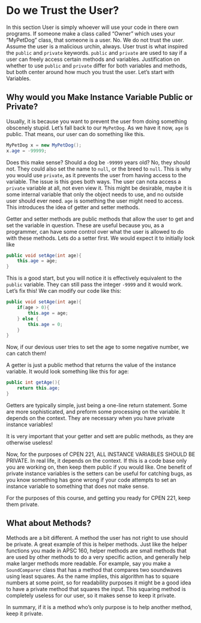 # Do we Trust the User?

In this section User is simply whoever will use your code in there own programs. If someone make a class called “Owner” which uses your “MyPetDog” class, that someone is a user.
No. We do not trust the user. Assume the user is a malicious urchin, always. User trust is what inspired the `public` and `private` keywords. `public` and `private` are used to say if a user can freely access certain methods and variables.
Justification on whether to use `public` and `private` differ for both variables and methods, but both center around how much you trust the user. Let’s start with Variables.

## Why would you Make Instance Variable Public or Private?

Usually, it is because you want to prevent the user from doing something obscenely stupid. Let’s fall back to our `MyPetDog`. As we have it now, `age` is public. That means, our user can do something like this.
```java
MyPetDog x = new MyPetDog();
x.age = -99999;
```
Does this make sense? Should a dog be `-99999` years old? No, they should not. They could also set the name to `null`, or the breed to `null`. This is why you would use `private`, as it prevents the user from having access to the variable. The issue is this goes both ways. The user can nota access a `private` variable at all, not even view it. This might be desirable, maybe it is some internal variable that only the object needs to use, and no outside user should ever need. `age` is something the user might need to access. This introduces the idea of getter and setter methods.

Getter and setter methods are public methods that allow the user to get and set the variable in question. These are useful because you, as a programmer, can have some control over what the user is allowed to do with these methods. Lets do a setter first. We would expect it to initially look like
```java
public void setAge(int age){
    this.age = age;
}
```
This is a good start, but you will notice it is effectively equivalent to the `public` variable. They can still pass the integer `-9999` and it would work. Let’s fix this! We can modify our code like this:
```java
public void setAge(int age){
    if(age > 0){
        this.age = age;
    } else {
        this.age = 0;
    }
}
```
Now, if our devious user tries to set the age to some negative number, we can catch them!

A getter is just a public method that returns the value of the instance variable. It would look something like this for age:
```java
public int getAge(){
    return this.age;
}
```
Getters are typically simple, just being a one-line return statement. Some are more sophisticated, and preform some processing on the variable. It depends on the context. They are necessary when you have private instance variables!

It is very important that your getter and sett are public methods, as they are otherwise useless!

Now, for the purposes of CPEN 221, ALL INSTANCE VARIABLES SHOULD BE PRIVATE. In real life, it depends on the context. If this is a code base only you are working on, then keep them public if you would like. One benefit of private instance variables is the setters can be useful for catching bugs, as you know something has gone wrong if your code attempts to set an instance variable to something that does not make sense.

For the purposes of this course, and getting you ready for CPEN 221, keep them private.

## What about Methods?

Methods are a bit different. A method the user has not right to use should be private. A great example of this is helper methods. Just like the helper functions you made in APSC 160, helper methods are small methods that are used by other methods to do a very specific action, and generally help make larger methods more readable. For example, say you make a `SoundComparer` class that has a method that compares two soundwaves using least squares. As the name implies, this algorithm has to square numbers at some point, so for readability purposes it might be a good idea to have a private method that squares the input. This squaring method is completely useless for our user, so it makes sense to keep it private.

In summary, if it is a method who’s only purpose is to help another method, keep it private.

